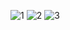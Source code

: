 ![1](https://github.com/BrokenLeg/Pumpkin-Landing-Page/assets/68334150/06d10717-95df-4d50-950e-6a5ee86aa17e)
![2](https://github.com/BrokenLeg/Pumpkin-Landing-Page/assets/68334150/24c616b1-b143-4bf2-b19e-0aac3ca40a68)
![3](https://github.com/BrokenLeg/Pumpkin-Landing-Page/assets/68334150/c2a84e25-cfa0-4c86-917e-81c2901a950e)
